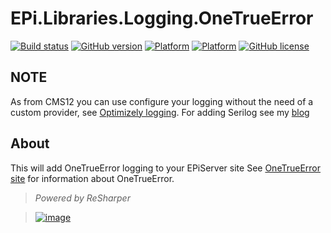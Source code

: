 # EPi.Libraries.Logging.OneTrueError

[![Build status](https://ci.appveyor.com/api/projects/status/p9wb03tyde11si8s/branch/master?svg=true)](https://ci.appveyor.com/project/jstemerdink/epi-libraries-logging-onetrueerror/branch/master)
[![GitHub version](https://badge.fury.io/gh/jstemerdink%2FEPi.Libraries.Logging.OneTrueError.svg)](http://badge.fury.io/gh/jstemerdink%2FEPi.Libraries.Logging.OneTrueError)
[![Platform](https://img.shields.io/badge/platform-.NET%204.6.1-blue.svg?style=flat)](https://msdn.microsoft.com/en-us/library/w0x726c2%28v=vs.110%29.aspx)
[![Platform](https://img.shields.io/badge/EPiServer-%2010.0.1-orange.svg?style=flat)](http://world.episerver.com/cms/)
[![GitHub license](https://img.shields.io/badge/license-MIT%20license-blue.svg?style=flat)](LICENSE)

## NOTE
As from CMS12 you can use configure your logging without the need of a custom provider, see [Optimizely logging](https://world.optimizely.com/documentation/developer-guides/CMS/logging/). For adding Serilog see my [blog](https://jstemerdink.blog/) 

## About
This will add OneTrueError logging to your EPiServer site
See [OneTrueError site](http://onetrueerror.com/) for information about OneTrueError.

> *Powered by ReSharper*

> [![image](http://resources.jetbrains.com/assets/media/open-graph/jetbrains_250x250.png)](http://jetbrains.com)

